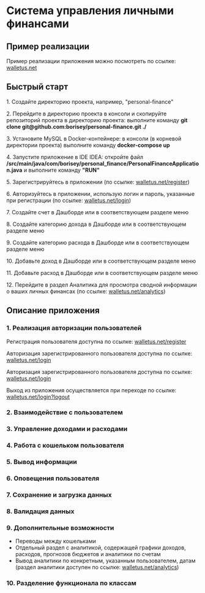<h1>Система управления личными финансами</h1>

<h2>Пример реализации</h2>
<p>Пример реализации приложения можно посмотреть по ссылке: <a href="https://walletus.net/">walletus.net</a></p>

<h2>Быстрый старт</h2>
<p>1. Создайте директорию проекта, например, "personal-finance"</p>
<p>2. Перейдите в директорию проекта в консоли и скопируйте репозиторий проекта в директорию проекта: выполните команду <strong>git clone git@github.com:borisey/personal-finance.git ./</strong></p>
<p>3. Установите MySQL в Docker-контейнере: в консоли (в корневой директории проекта) выполните команду <strong>docker-compose up</strong></p>
<p>4. Запустите приложение в IDE IDEA: откройте файл <strong>/src/main/java/com/borisey/personal_finance/PersonalFinanceApplication.java</strong> и выполните команду <strong>"RUN"</strong></p>
<p>5. Зарегистрируйтесь в приложении (по ссылке: <a href="https://walletus.net/register">walletus.net/register</a>)</p>
<p>6. Авторизуйтесь в приложении, использую логин и пароль, указанные при регистрации (по ссылке: <a href="https://walletus.net/login">walletus.net/login</a>)</p>
<p>7. Создайте счет в Дашборде или в соответствующем разделе меню</p>
<p>8. Создайте категорию дохода в Дашборде или в соответствующем разделе меню</p>
<p>9. Создайте категорию расхода в Дашборде или в соответствующем разделе меню</p>
<p>10. Добавьте доход в Дашборде или в соответствующем разделе меню</p>
<p>11. Добавьте расход в Дашборде или в соответствующем разделе меню</p>
<p>12. Перейдите в раздел Аналитика для просмотра сводной информации о ваших личных финансах (по ссылке: <a href="https://walletus.net/analytics">walletus.net/analytics</a>)</p>

<h2>Описание приложения</h2>
<h3>1. Реализация авторизации пользователей</h3>
<p>Регистрация пользователя доступна по ссылке: <a href="https://walletus.net/register">walletus.net/register</a></p>
<p>Авторизация зарегистрированного пользователя доступна по ссылке: <a href="https://walletus.net/login">walletus.net/login</a></p>
<p>Авторизация зарегистрированного пользователя доступна по ссылке: <a href="https://walletus.net/login">walletus.net/login</a></p>
<p>Выход из приложения осуществляется при переходе по ссылке: <a href="https://walletus.net/login?logout">walletus.net/login?logout</a></p>
<h3>2. Взаимодействие с пользователем</h3>
<h3>3. Управление доходами и расходами</h3>
<h3>4. Работа с кошельком пользователя</h3>
<h3>5. Вывод информации</h3>
<h3>6. Оповещения пользователя</h3>
<h3>7. Сохранение и загрузка данных</h3>
<h3>8. Валидация данных</h3>
<h3>9. Дополнительные возможности</h3>
<ul>
    <li>Переводы между кошельками</li>
    <li>Отдельный раздел с аналитикой, содержащей графики доходов, расходов, прогнозов бюджетов и аналитики по счетам</li>
    <li>Вывод аналитики по конкретным, указанным пользователем, датам (раздел аналитики доступен по ссылке: <a href="https://walletus.net/analytics">walletus.net/analytics</a>)</li>
</ul>
<h3>10. Разделение функционала по классам</h3>

